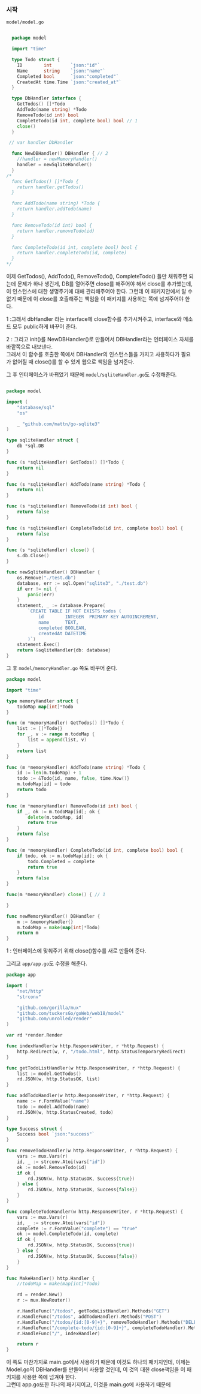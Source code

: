 ### 시작
<code>model/model.go</code>
``` Go 

  package model

  import "time"

  type Todo struct {
    ID        int       `json:"id"`
    Name      string    `json:"name"`
    Completed bool      `json:"completed"`
    CreatedAt time.Time `json:"created_at"`
  }

  type DbHandler interface {
    GetTodos() []*Todo
    AddTodo(name string) *Todo
    RemoveTodo(id int) bool
    CompleteTodo(id int, complete bool) bool // 1
    close() 
  }

 // var handler DbHandler

  func NewDBHandler() DBHandler { // 2
    //handler = newMemoryHandler()
    handler = newSqliteHandler()
  }
/*
  func GetTodos() []*Todo {
    return handler.getTodos()
  }

  func AddTodo(name string) *Todo {
    return handler.addTodo(name)
  }

  func RemoveTodo(id int) bool {
    return handler.removeTodo(id)
  }

  func CompleteTodo(id int, complete bool) bool {
    return handler.completeTodo(id, complete)
  }
*/

```
이제 GetTodos(), AddTodo(), RemoveTodo(), CompleteTodo() 들만 채워주면 되는데 문제가 하나 생긴게, DB를 열어주면 close를 해주어야 해서 close를 추가했는데, <br />
이 인스턴스에 대한 생명주기에 대해 관리해주어야 한다. 그런데 이 패키지안에서 알 수 없기 때문에 이 close를 호출해주는 책임을 이 패키지를 사용하는 쪽에 넘겨주어야 한다. <br />

1 :그래서 dbHandler 라는 interface에 close함수를 추가시켜주고, interface와 메소드 모두 public하게 바꾸어 준다. <br />

2 : 그리고 init()를 NewDBHandler()로 만들어서 DBHandler라는 인터페이스 자체를 바깥쪽으로 내보낸다. <br />
    그래서 이 함수를 호출한 쪽에서 DBHandler의 인스턴스들을 가지고 사용하다가 필요가 없어질 때 close()를 할 수 있게 웹으로 책임을 넘겨준다. <br />

그 후 인터페이스가 바뀌었기 때문에 <code>model/sqliteHandler.go</code>도 수정해준다. 

``` Go

package model

import (
	"database/sql"
	"os"

	_ "github.com/mattn/go-sqlite3"
)

type sqliteHandler struct {
	db *sql.DB
}

func (s *sqliteHandler) GetTodos() []*Todo {
	return nil
}

func (s *sqliteHandler) AddTodo(name string) *Todo {
	return nil
}

func (s *sqliteHandler) RemoveTodo(id int) bool {
	return false
}

func (s *sqliteHandler) CompleteTodo(id int, complete bool) bool {
	return false
}

func (s *sqliteHandler) close() {
	s.db.Close()
}

func newSqliteHandler() DBHandler {
	os.Remove("./test.db")
	database, err := sql.Open("sqlite3", "./test.db")
	if err != nil {
		panic(err)
	}
	statement, _ := database.Prepare(
		`CREATE TABLE IF NOT EXISTS todos (
			id        INTEGER  PRIMARY KEY AUTOINCREMENT,
			name      TEXT,
			completed BOOLEAN,
			createdAt DATETIME
		)`)
	statement.Exec()
	return &sqliteHandler{db: database}
}

```

그 후 <code>model/memoryHandler.go</code> 쪽도 바꾸어 준다. <br />

``` Go
package model

import "time"

type memoryHandler struct {
	todoMap map[int]*Todo
}

func (m *memoryHandler) GetTodos() []*Todo {
	list := []*Todo{}
	for _, v := range m.todoMap {
		list = append(list, v)
	}
	return list
}

func (m *memoryHandler) AddTodo(name string) *Todo {
	id := len(m.todoMap) + 1
	todo := &Todo{id, name, false, time.Now()}
	m.todoMap[id] = todo
	return todo
}

func (m *memoryHandler) RemoveTodo(id int) bool {
	if _, ok := m.todoMap[id]; ok {
		delete(m.todoMap, id)
		return true
	}
	return false
}

func (m *memoryHandler) CompleteTodo(id int, complete bool) bool {
	if todo, ok := m.todoMap[id]; ok {
		todo.Completed = complete
		return true
	}
	return false
}

func(m *memoryHandler) close() { // 1

}

func newMemoryHandler() DBHandler {
	m := &memoryHandler{}
	m.todoMap = make(map[int]*Todo)
	return m
}

```
1 : 인터페이스에 맞춰주기 위해 close()함수를 새로 만들어 준다. <br />

그리고 <code>app/app.go</code>도 수정을 해준다. <br />
``` Go
package app

import (
	"net/http"
	"strconv"

	"github.com/gorilla/mux"
	"github.com/tuckersGo/goWeb/web18/model"
	"github.com/unrolled/render"
)

var rd *render.Render

func indexHandler(w http.ResponseWriter, r *http.Request) {
	http.Redirect(w, r, "/todo.html", http.StatusTemporaryRedirect)
}

func getTodoListHandler(w http.ResponseWriter, r *http.Request) {
	list := model.GetTodos()
	rd.JSON(w, http.StatusOK, list)
}

func addTodoHandler(w http.ResponseWriter, r *http.Request) {
	name := r.FormValue("name")
	todo := model.AddTodo(name)
	rd.JSON(w, http.StatusCreated, todo)
}

type Success struct {
	Success bool `json:"success"`
}

func removeTodoHandler(w http.ResponseWriter, r *http.Request) {
	vars := mux.Vars(r)
	id, _ := strconv.Atoi(vars["id"])
	ok := model.RemoveTodo(id)
	if ok {
		rd.JSON(w, http.StatusOK, Success{true})
	} else {
		rd.JSON(w, http.StatusOK, Success{false})
	}
}

func completeTodoHandler(w http.ResponseWriter, r *http.Request) {
	vars := mux.Vars(r)
	id, _ := strconv.Atoi(vars["id"])
	complete := r.FormValue("complete") == "true"
	ok := model.CompleteTodo(id, complete)
	if ok {
		rd.JSON(w, http.StatusOK, Success{true})
	} else {
		rd.JSON(w, http.StatusOK, Success{false})
	}
}

func MakeHandler() http.Handler {
	//todoMap = make(map[int]*Todo)

	rd = render.New()
	r := mux.NewRouter()

	r.HandleFunc("/todos", getTodoListHandler).Methods("GET")
	r.HandleFunc("/todos", addTodoHandler).Methods("POST")
	r.HandleFunc("/todos/{id:[0-9]+}", removeTodoHandler).Methods("DELETE")
	r.HandleFunc("/complete-todo/{id:[0-9]+}", completeTodoHandler).Methods("GET")
	r.HandleFunc("/", indexHandler)

	return r
}

```

이 쪽도 마찬가지로 main.go에서 사용하기 때문에 이것도 하나의 패키지인데, 이제는 Model.go의 DBHandler를 만들어서 사용할 것인데, 이 것의 대한 close책임을 이 패키지를 사용한 쪽에 넘겨야 한다. <br />
그런데 app.go또한 하나의 패키지이고, 이것을 main.go에 사용하기 때문에


